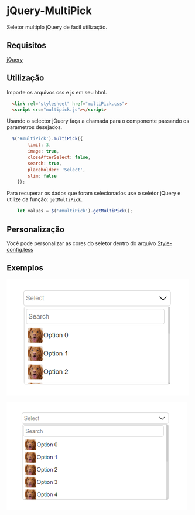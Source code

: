 # jQuery-MultiPick
Seletor multiplo jQuery de facil utilização.

## Requisitos

[jQuery](https://jquery.com/)

## Utilização

Importe os arquivos css e js em seu html.

```html
  <link rel="stylesheet" href="multiPick.css">
  <script src="multipick.js"></script>
```

Usando o selector jQuery faça a chamada para o componente passando os parametros desejados.

```js
  $('#multiPick').multiPick({
        limit: 3,
        image: true,
        closeAfterSelect: false,
        search: true,
        placeholder: 'Select',
        slim: false
    });
```

Para recuperar os dados que foram selecionados use o seletor jQuery e utilize da função: `getMultiPick`.

```js
    let values = $('#multiPick').getMultiPick();
```

## Personalização
Você pode personalizar as cores do seletor dentro do arquivo [Style-config.less](https://github.com/Kaynan13/jQuery-MultiPick/blob/main/Style-config.less)


## Exemplos

![Versão grande do componente](https://github.com/Kaynan13/jQuery-MultiPick/blob/main/img/huge-ex.png)

![Versão pequena do componente](https://github.com/Kaynan13/jQuery-MultiPick/blob/main/img/slim-ex.png)

